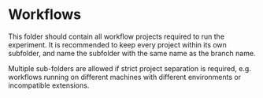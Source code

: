 # Workflows

This folder should contain all workflow projects required to run the experiment. It is recommended to keep every project within its own subfolder, and name the subfolder with the same name as the branch name.

Multiple sub-folders are allowed if strict project separation is required, e.g. workflows running on different machines with different environments or incompatible extensions.